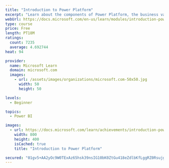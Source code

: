 ```yaml
---
title: "Introduction to Power Platform"
excerpt: "Learn about the components of Power Platform, the business value for customers, and security of the technology."
webUrl: https://docs.microsoft.com/en-us/learn/modules/introduction-power-platform/
type: course
price: Free
length: PT18M
ratings:
  count: 7235
  average: 4.692744
heat: 94

provider:
  name: Microsoft Learn
  domain: microsoft.com
  images:
    - url: /assets/images/organizations/microsoft.com-50x50.jpg
      width: 50
      height: 50

levels:
  - Beginner

topics:
  - Power BI

images:
  - url: https://docs.microsoft.com/learn/achievements/introduction-power-platform-social.png
    width: 800
    height: 400
    isCached: true
    title: "Introduction to Power Platform"

secured: "01gv5+AA2yOc9W0TExAz65hsk39nsIG10bK0ZtGu418eZdlbKfLggRZ0RsujgkQWjm0jAw70gSK3eTZn1Sz3UEFdmBMlwXXzqJN0j549JLQF39nZf02nBtpN5ADTHXP5eEsqCgPOVbOef6/f2JGfI8C5ibVcXMa9wXR9lNJF9hWK7g3IV4FaM+DzWjnI0ocYAP753z40vgQf+lIYnVnCVPGAKAebnuDkU3cz1/DYoR4eMLpJlWgxrX6Y3cRZf9N+/XfyOis6oqp+0Z5I4CPquEq5YVFolERjfW42HUrHwnNVqwYgV6tPv5K7sVJE1gobUDJ39ZY2CATAblgoPkDTYZ3Gu7IgJlr8crrkIFZgqjCTnatZWQ8+T1SWr8naAB1OmaQIFAndx7YxQu5JuCZ6OQ==;Hgc1c2kFQKys4s9l2QwD8Q=="
---
```



